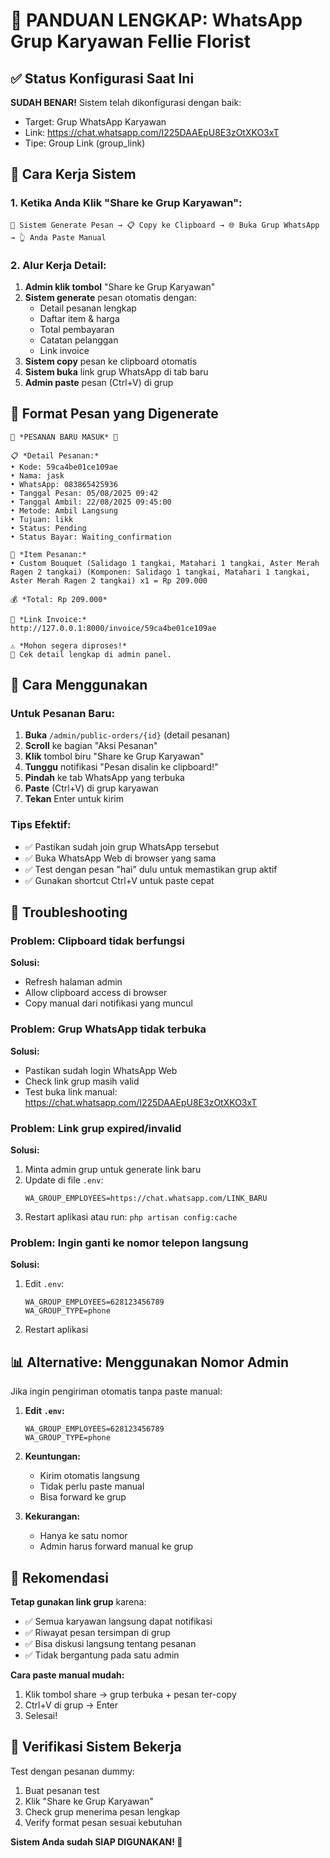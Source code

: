 # 📱 PANDUAN LENGKAP: WhatsApp Grup Karyawan Fellie Florist

## ✅ Status Konfigurasi Saat Ini
**SUDAH BENAR!** Sistem telah dikonfigurasi dengan baik:
- Target: Grup WhatsApp Karyawan
- Link: https://chat.whatsapp.com/I225DAAEpU8E3zOtXKO3xT
- Tipe: Group Link (group_link)

## 🎯 Cara Kerja Sistem

### 1. Ketika Anda Klik "Share ke Grup Karyawan":
```
🔄 Sistem Generate Pesan → 📋 Copy ke Clipboard → 🌐 Buka Grup WhatsApp → 👆 Anda Paste Manual
```

### 2. Alur Kerja Detail:
1. **Admin klik tombol** "Share ke Grup Karyawan"
2. **Sistem generate** pesan otomatis dengan:
   - Detail pesanan lengkap
   - Daftar item & harga
   - Total pembayaran
   - Catatan pelanggan
   - Link invoice
3. **Sistem copy** pesan ke clipboard otomatis
4. **Sistem buka** link grup WhatsApp di tab baru
5. **Admin paste** pesan (Ctrl+V) di grup

## 📝 Format Pesan yang Digenerate

```
🌸 *PESANAN BARU MASUK* 🌸

📋 *Detail Pesanan:*
• Kode: 59ca4be01ce109ae
• Nama: jask
• WhatsApp: 083865425936
• Tanggal Pesan: 05/08/2025 09:42
• Tanggal Ambil: 22/08/2025 09:45:00
• Metode: Ambil Langsung
• Tujuan: likk
• Status: Pending
• Status Bayar: Waiting_confirmation

🛒 *Item Pesanan:*
• Custom Bouquet (Salidago 1 tangkai, Matahari 1 tangkai, Aster Merah Ragen 2 tangkai) (Komponen: Salidago 1 tangkai, Matahari 1 tangkai, Aster Merah Ragen 2 tangkai) x1 = Rp 209.000

💰 *Total: Rp 209.000*

🔗 *Link Invoice:*
http://127.0.0.1:8000/invoice/59ca4be01ce109ae

⚠️ *Mohon segera diproses!*
📱 Cek detail lengkap di admin panel.
```

## 🚀 Cara Menggunakan

### Untuk Pesanan Baru:
1. **Buka** `/admin/public-orders/{id}` (detail pesanan)
2. **Scroll** ke bagian "Aksi Pesanan"
3. **Klik** tombol biru "Share ke Grup Karyawan"
4. **Tunggu** notifikasi "Pesan disalin ke clipboard!"
5. **Pindah** ke tab WhatsApp yang terbuka
6. **Paste** (Ctrl+V) di grup karyawan
7. **Tekan** Enter untuk kirim

### Tips Efektif:
- ✅ Pastikan sudah join grup WhatsApp tersebut
- ✅ Buka WhatsApp Web di browser yang sama
- ✅ Test dengan pesan "hai" dulu untuk memastikan grup aktif
- ✅ Gunakan shortcut Ctrl+V untuk paste cepat

## 🔧 Troubleshooting

### Problem: Clipboard tidak berfungsi
**Solusi:**
- Refresh halaman admin
- Allow clipboard access di browser
- Copy manual dari notifikasi yang muncul

### Problem: Grup WhatsApp tidak terbuka
**Solusi:**
- Pastikan sudah login WhatsApp Web
- Check link grup masih valid
- Test buka link manual: https://chat.whatsapp.com/I225DAAEpU8E3zOtXKO3xT

### Problem: Link grup expired/invalid
**Solusi:**
1. Minta admin grup untuk generate link baru
2. Update di file `.env`:
   ```
   WA_GROUP_EMPLOYEES=https://chat.whatsapp.com/LINK_BARU
   ```
3. Restart aplikasi atau run: `php artisan config:cache`

### Problem: Ingin ganti ke nomor telepon langsung
**Solusi:**
1. Edit `.env`:
   ```
   WA_GROUP_EMPLOYEES=628123456789
   WA_GROUP_TYPE=phone
   ```
2. Restart aplikasi

## 📊 Alternative: Menggunakan Nomor Admin

Jika ingin pengiriman otomatis tanpa paste manual:

1. **Edit `.env`:**
   ```
   WA_GROUP_EMPLOYEES=628123456789
   WA_GROUP_TYPE=phone
   ```

2. **Keuntungan:**
   - Kirim otomatis langsung
   - Tidak perlu paste manual
   - Bisa forward ke grup

3. **Kekurangan:**
   - Hanya ke satu nomor
   - Admin harus forward manual ke grup

## 🎯 Rekomendasi

**Tetap gunakan link grup** karena:
- ✅ Semua karyawan langsung dapat notifikasi
- ✅ Riwayat pesan tersimpan di grup
- ✅ Bisa diskusi langsung tentang pesanan
- ✅ Tidak bergantung pada satu admin

**Cara paste manual mudah:**
1. Klik tombol share → grup terbuka + pesan ter-copy
2. Ctrl+V di grup → Enter
3. Selesai!

## 📱 Verifikasi Sistem Bekerja

Test dengan pesanan dummy:
1. Buat pesanan test
2. Klik "Share ke Grup Karyawan"
3. Check grup menerima pesan lengkap
4. Verify format pesan sesuai kebutuhan

**Sistem Anda sudah SIAP DIGUNAKAN! 🎉**
